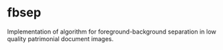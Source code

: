 # fbsep
Implementation of algorithm for foreground-background separation in low quality patrimonial document images.
